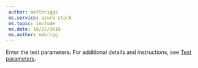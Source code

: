 ```yaml
---
 author: mattbriggs
 ms.service: azure-stack
 ms.topic: include
 ms.date: 10/22/2018
 ms.author: mabrigg
---
```


Enter the test parameters. For additional details and instructions, see [Test parameters](../azure-stack-vaas-parameters.md#test-parameters).